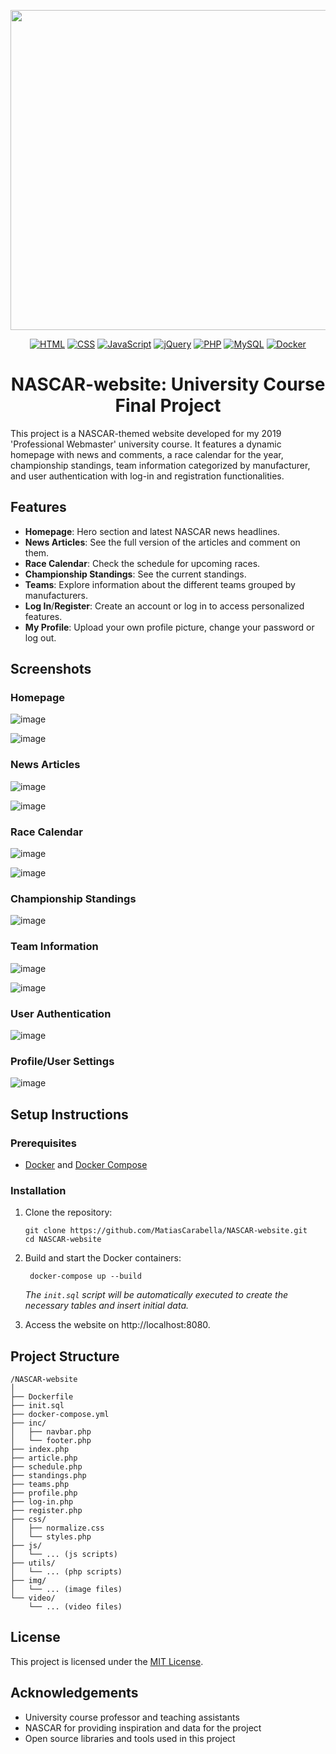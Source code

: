 <p align="center">
   <img src="https://upload.wikimedia.org/wikipedia/commons/c/cf/NASCAR.svg" width="512" align="center"/>
</p>

<div align="center">
   <a href="https://html.spec.whatwg.org/" target="_blank"><img src="https://img.shields.io/badge/HTML-%23E34F26.svg?logo=html5&logoColor=white" alt="HTML" /></a>
   <a href="https://www.w3.org/Style/CSS/" target="_blank"><img src="https://img.shields.io/badge/CSS-639?logo=css&logoColor=fff" alt="CSS" /></a>
   <a href="https://developer.mozilla.org/en-US/docs/Web/JavaScript" target="_blank"><img src="https://img.shields.io/badge/JavaScript-F7DF1E?logo=javascript&logoColor=000" alt="JavaScript" /></a>
   <a href="https://jquery.com/" target="_blank"><img src="https://img.shields.io/badge/jQuery-0769AD?logo=jquery&logoColor=fff" alt="jQuery" /></a>
   <a href="https://www.php.net/" target="_blank"><img src="https://img.shields.io/badge/PHP-8.4-777BB4?logo=php&logoColor=white" alt="PHP" /></a>
   <a href="https://www.mysql.com/" target="_blank"><img src="https://img.shields.io/badge/MySQL-9.3.0-4479A1?logo=mysql&logoColor=white" alt="MySQL" /></a>
   <a href="https://www.docker.com/" target="_blank"><img src="https://img.shields.io/badge/Docker-2496ED?logo=docker&logoColor=fff" alt="Docker" /></a>
</div>

<h1 align="center">NASCAR-website: University Course Final Project</h1>

This project is a NASCAR-themed website developed for my 2019 'Professional Webmaster' university course. It features a dynamic homepage with news and comments, a race calendar for the year, championship standings, team information categorized by manufacturer, and user authentication with log-in and registration functionalities.

## Features
- **Homepage**: Hero section and latest NASCAR news headlines.
- **News Articles**: See the full version of the articles and comment on them.
- **Race Calendar**: Check the schedule for upcoming races.
- **Championship Standings**: See the current standings.
- **Teams**: Explore information about the different teams grouped by manufacturers.
- **Log In**/**Register**: Create an account or log in to access personalized features.
- **My Profile**: Upload your own profile picture, change your password or log out.

## Screenshots

### Homepage
  ![image](https://github.com/user-attachments/assets/1a21e452-287f-4779-a519-3324c687eacb)

  ![image](https://github.com/user-attachments/assets/68747734-d201-43a5-a6a2-5b5ee0b69a3c)

### News Articles
  ![image](https://github.com/user-attachments/assets/22f7069b-4ad4-4498-8eb9-ec6e1d84e2e2)

  ![image](https://github.com/user-attachments/assets/33edc6ea-4756-408c-b052-4b718120eec7)


### Race Calendar
  ![image](https://github.com/user-attachments/assets/4a5261d1-ee81-48f1-a1ed-f034c77ed1b5)

  ![image](https://github.com/user-attachments/assets/c9abf3ad-d640-43a6-8406-89b3db5e2e0d)

### Championship Standings

  ![image](https://github.com/user-attachments/assets/557f390f-700f-4e87-8b10-49a40f9496ae)


### Team Information

  ![image](https://github.com/user-attachments/assets/a72402ca-b90d-4016-99bb-156462808eaf)

  ![image](https://github.com/user-attachments/assets/720660bf-073b-46cc-aba9-ddcc1ce3c2db)


### User Authentication

  ![image](https://github.com/user-attachments/assets/4bc53c3e-940f-48f8-947c-bd94d1aa3d52)

### Profile/User Settings

  ![image](https://github.com/user-attachments/assets/fb3e62b5-a96c-4605-b9d3-b776b2c5733d)

## Setup Instructions

### Prerequisites
- [Docker](https://docs.docker.com/get-started/get-docker/) and [Docker Compose](https://docs.docker.com/compose/)

### Installation
1. Clone the repository:
   ```
   git clone https://github.com/MatiasCarabella/NASCAR-website.git
   cd NASCAR-website
   ```
   
2. Build and start the Docker containers:
   ```
    docker-compose up --build
   ```
   _The `init.sql` script will be automatically executed to create the necessary tables and insert initial data._

3. Access the website on http://localhost:8080.

## Project Structure
```
/NASCAR-website
│
├── Dockerfile
├── init.sql
├── docker-compose.yml
├── inc/
│   ├── navbar.php
│   └── footer.php
├── index.php
├── article.php
├── schedule.php
├── standings.php
├── teams.php
├── profile.php
├── log-in.php
├── register.php
├── css/
│   ├── normalize.css
│   └── styles.php
├── js/
│   └── ... (js scripts)
├── utils/
│   └── ... (php scripts)
├── img/
│   └── ... (image files)
└── video/
    └── ... (video files)
```

## License
This project is licensed under the [MIT License](LICENSE).

## Acknowledgements
- University course professor and teaching assistants
- NASCAR for providing inspiration and data for the project
- Open source libraries and tools used in this project

